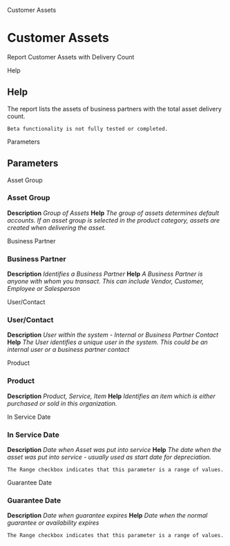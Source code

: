 
Customer Assets
# Customer Assets


Report Customer Assets with Delivery Count

Help
## Help

The report lists the assets of business partners with the total asset delivery count.

```
Beta functionality is not fully tested or completed.
```
Parameters
## Parameters


Asset Group
### Asset Group

**Description**
 *Group of Assets*
**Help**
 *The group of assets determines default accounts.  If an asset group is selected in the product category, assets are created when delivering the asset.*

Business Partner
### Business Partner

**Description**
 *Identifies a Business Partner*
**Help**
 *A Business Partner is anyone with whom you transact.  This can include Vendor, Customer, Employee or Salesperson*

User/Contact
### User/Contact

**Description**
 *User within the system - Internal or Business Partner Contact*
**Help**
 *The User identifies a unique user in the system. This could be an internal user or a business partner contact*

Product
### Product

**Description**
 *Product, Service, Item*
**Help**
 *Identifies an item which is either purchased or sold in this organization.*

In Service Date
### In Service Date

**Description**
 *Date when Asset was put into service*
**Help**
 *The date when the asset was put into service - usually used as start date for depreciation.*

```
The Range checkbox indicates that this parameter is a range of values.
```
Guarantee Date
### Guarantee Date

**Description**
 *Date when guarantee expires*
**Help**
 *Date when the normal guarantee or availability expires*

```
The Range checkbox indicates that this parameter is a range of values.
```
